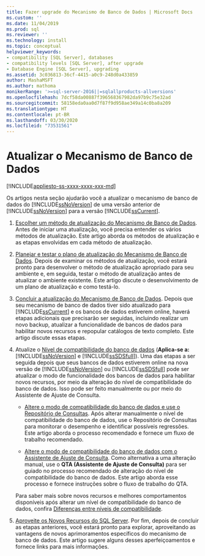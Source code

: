 ```yaml
---
title: Fazer upgrade do Mecanismo de Banco de Dados | Microsoft Docs
ms.custom: ''
ms.date: 11/04/2019
ms.prod: sql
ms.reviewer: ''
ms.technology: install
ms.topic: conceptual
helpviewer_keywords:
- compatibility [SQL Server], databases
- compatibility levels [SQL Server], after upgrade
- Database Engine [SQL Server], upgrading
ms.assetid: 3c036813-36cf-4415-a0c9-248d0a433859
author: MashaMSFT
ms.author: mathoma
monikerRange: '>=sql-server-2016||=sqlallproducts-allversions'
ms.openlocfilehash: 7dcf58da00887f396568367982da97b9c75e32ad
ms.sourcegitcommit: 58158eda0aa0d7f87f9d958ae349a14c0ba8a209
ms.translationtype: HT
ms.contentlocale: pt-BR
ms.lasthandoff: 03/30/2020
ms.locfileid: "73531561"
---
```

# <a name="upgrade-database-engine"></a>Atualizar o Mecanismo de Banco de Dados

[!INCLUDE[appliesto-ss-xxxx-xxxx-xxx-md](../../includes/appliesto-ss-xxxx-xxxx-xxx-md.md)]
  
  Os artigos nesta seção ajudarão você a atualizar o mecanismo de banco de dados do [!INCLUDE[ssNoVersion](../../includes/ssnoversion-md.md)] de uma versão anterior de [!INCLUDE[ssNoVersion](../../includes/ssnoversion-md.md)] para a versão [!INCLUDE[ssCurrent](../../includes/sscurrent-md.md)].  
  
1.  [Escolher um método de atualização do Mecanismo de Banco de Dados](../../database-engine/install-windows/choose-a-database-engine-upgrade-method.md). Antes de iniciar uma atualização, você precisa entender os vários métodos de atualização. Este artigo aborda os métodos de atualização e as etapas envolvidas em cada método de atualização.  
  
2.  [Planejar e testar o plano de atualização do Mecanismo de Banco de Dados](../../database-engine/install-windows/plan-and-test-the-database-engine-upgrade-plan.md). Depois de examinar os métodos de atualização, você estará pronto para desenvolver o método de atualização apropriado para seu ambiente e, em seguida, testar o método de atualização antes de atualizar o ambiente existente. Este artigo discute o desenvolvimento de um plano de atualização e como testá-lo.  
  
3.  [Concluir a atualização do Mecanismo de Banco de Dados](../../database-engine/install-windows/complete-the-database-engine-upgrade.md). Depois que seu mecanismo de banco de dados tiver sido atualizado para [!INCLUDE[ssCurrent](../../includes/sscurrent-md.md)] e os bancos de dados estiverem online, haverá etapas adicionais que precisarão ser seguidas, incluindo realizar um novo backup, atualizar a funcionalidade de bancos de dados para habilitar novos recursos e repopular catálogos de texto completo. Este artigo discute essas etapas.  
  
4.  Atualize o [Nível de compatibilidade do banco de dados](../../t-sql/statements/alter-database-transact-sql-compatibility-level.md#compatibility-levels-and-database-engine-upgrades) (**Aplica-se a:** [!INCLUDE[ssNoVersion](../../includes/ssnoversion-md.md)] e [!INCLUDE[ssSDSfull](../../includes/sssdsfull-md.md)]). Uma das etapas a ser seguida depois que seus bancos de dados estiverem online na nova versão de [!INCLUDE[ssNoVersion](../../includes/ssnoversion-md.md)] ou [!INCLUDE[ssSDSfull](../../includes/sssdsfull-md.md)] pode ser atualizar o modo de funcionalidade dos bancos de dados para habilitar novos recursos, por meio da alteração do nível de compatibilidade do banco de dados. Isso pode ser feito manualmente ou por meio do Assistente de Ajuste de Consulta. 

    - [Altere o modo de compatibilidade do banco de dados e use o Repositório de Consultas](../../database-engine/install-windows/change-the-database-compatibility-mode-and-use-the-query-store.md). Após alterar manualmente o nível de compatibilidade do banco de dados, use o Repositório de Consultas para monitorar o desempenho e identificar possíveis regressões. Este artigo aborda o processo recomendado e fornece um fluxo de trabalho recomendado.  

    - [Altere o modo de compatibilidade do banco de dados com o Assistente de Ajuste de Consulta](../../relational-databases/performance/upgrade-dbcompat-using-qta.md). Como alternativa a uma alteração manual, use o **QTA (Assistente de Ajuste de Consulta)** para ser guiado no processo recomendado de alteração do nível de compatibilidade do banco de dados. Este artigo aborda esse processo e fornece instruções sobre o fluxo de trabalho do QTA.  

    Para saber mais sobre novos recursos e melhores comportamentos disponíveis após alterar um nível de compatibilidade do banco de dados, confira [Diferenças entre níveis de compatibilidade](../../t-sql/statements/alter-database-transact-sql-compatibility-level.md#compatibility-levels-and-stored-procedures).

5.  [Aproveite os Novos Recursos do SQL Server](https://www.microsoft.com/sql-server/sql-server-2019). Por fim, depois de concluir as etapas anteriores, você estará pronto para explorar, aproveitando as vantagens de novos aprimoramentos específicos do mecanismo de banco de dados. Este artigo sugere alguns desses aperfeiçoamentos e fornece links para mais informações.  
  
  
